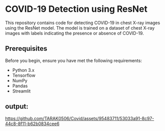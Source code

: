 # COVID-19 Detection using ResNet

This repository contains code for detecting COVID-19 in chest X-ray images using the ResNet model. The model is trained on a dataset of chest X-ray images with labels indicating the presence or absence of COVID-19.

## Prerequisites

Before you begin, ensure you have met the following requirements:
- Python 3.x
- Tensorflow
- NumPy
- Pandas
- Streamlit

## output: 

https://github.com/TARAK0506/Covid/assets/95483711/53033a91-8c97-44c8-8f11-b62b0834cee6

